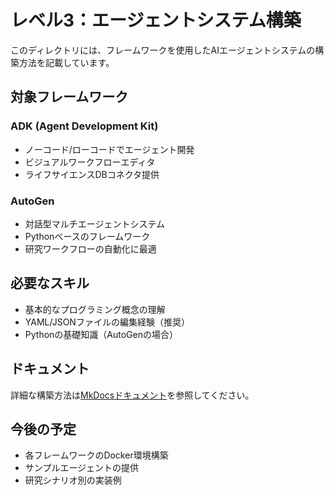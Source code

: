 # レベル3：エージェントシステム構築

このディレクトリには、フレームワークを使用したAIエージェントシステムの構築方法を記載しています。

## 対象フレームワーク

### ADK (Agent Development Kit)
- ノーコード/ローコードでエージェント開発
- ビジュアルワークフローエディタ
- ライフサイエンスDBコネクタ提供

### AutoGen
- 対話型マルチエージェントシステム
- Pythonベースのフレームワーク
- 研究ワークフローの自動化に最適

## 必要なスキル

- 基本的なプログラミング概念の理解
- YAML/JSONファイルの編集経験（推奨）
- Pythonの基礎知識（AutoGenの場合）

## ドキュメント

詳細な構築方法は[MkDocsドキュメント](https://yourusername.github.io/agent-tutorials/tutorials/03-build-agents/)を参照してください。

## 今後の予定

- 各フレームワークのDocker環境構築
- サンプルエージェントの提供
- 研究シナリオ別の実装例